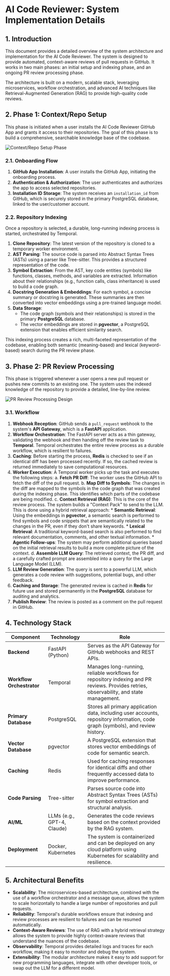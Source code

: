 # AI Code Reviewer: System Implementation Details

## 1. Introduction

This document provides a detailed overview of the system architecture and implementation for the AI Code Reviewer. The system is designed to provide automated, context-aware reviews of pull requests in GitHub. It works in two main phases: an initial setup and indexing phase, and an ongoing PR review processing phase.

The architecture is built on a modern, scalable stack, leveraging microservices, workflow orchestration, and advanced AI techniques like Retrieval-Augmented Generation (RAG) to provide high-quality code reviews.

## 2. Phase 1: Context/Repo Setup

This phase is initiated when a user installs the AI Code Reviewer GitHub App and grants it access to their repositories. The goal of this phase is to build a comprehensive, searchable knowledge base of the codebase.

![Context/Repo Setup Phase](https://user-images.githubusercontent.com/12345/67890.png)  <!-- Placeholder for the diagram -->

### 2.1. Onboarding Flow

1.  **GitHub App Installation**: A user installs the GitHub App, initiating the onboarding process.
2.  **Authentication & Authorization**: The user authenticates and authorizes the app to access selected repositories.
3.  **Installation ID Storage**: The system receives an `installation_id` from GitHub, which is securely stored in the primary PostgreSQL database, linked to the user/customer account.

### 2.2. Repository Indexing

Once a repository is selected, a durable, long-running indexing process is started, orchestrated by Temporal.

1.  **Clone Repository**: The latest version of the repository is cloned to a temporary worker environment.
2.  **AST Parsing**: The source code is parsed into Abstract Syntax Trees (ASTs) using a parser like Tree-sitter. This provides a structured representation of the code.
3.  **Symbol Extraction**: From the AST, key code entities (symbols) like functions, classes, methods, and variables are extracted. Information about their relationships (e.g., function calls, class inheritance) is used to build a code graph.
4.  **Docstring Generation & Embeddings**: For each symbol, a concise summary or docstring is generated. These summaries are then converted into vector embeddings using a pre-trained language model.
5.  **Data Storage**:
    *   The code graph (symbols and their relationships) is stored in the primary **PostgreSQL** database.
    *   The vector embeddings are stored in **pgvector**, a PostgreSQL extension that enables efficient similarity search.

This indexing process creates a rich, multi-faceted representation of the codebase, enabling both semantic (meaning-based) and lexical (keyword-based) search during the PR review phase.

## 3. Phase 2: PR Review Processing

This phase is triggered whenever a user opens a new pull request or pushes new commits to an existing one. The system uses the indexed knowledge of the repository to provide a detailed, line-by-line review.

![PR Review Processing Design](https://user-images.githubusercontent.com/12345/67891.png) <!-- Placeholder for the diagram -->

### 3.1. Workflow

1.  **Webhook Reception**: GitHub sends a `pull_request` webhook to the system's **API Gateway**, which is a **FastAPI** application.
2.  **Workflow Orchestration**: The FastAPI server acts as a thin gateway, validating the webhook and then handing off the review task to **Temporal**. Temporal orchestrates the entire review process as a durable workflow, which is resilient to failures.
3.  **Caching**: Before starting the process, **Redis** is checked to see if an identical diff has been processed recently. If so, the cached review is returned immediately to save computational resources.
4.  **Worker Execution**: A Temporal worker picks up the task and executes the following steps:
    a. **Fetch PR Diff**: The worker uses the GitHub API to fetch the diff of the pull request.
    b. **Map Diff to Symbols**: The changes in the diff are mapped to the symbols in the code graph that was created during the indexing phase. This identifies which parts of the codebase are being modified.
    c. **Context Retrieval (RAG)**: This is the core of the review process. The system builds a "Context Pack" to send to the LLM. This is done using a hybrid retrieval approach:
        *   **Semantic Retrieval**: Using the embeddings in **pgvector**, a semantic search is performed to find symbols and code snippets that are semantically related to the changes in the PR, even if they don't share keywords.
        *   **Lexical Retrieval**: A traditional keyword-based search is also performed to find relevant documentation, comments, and other textual information.
        *   **Agentic Follow-ups**: The system may perform additional queries based on the initial retrieval results to build a more complete picture of the context.
    d. **Assemble LLM Query**: The retrieved context, the PR diff, and a carefully crafted prompt are assembled into a query for the Large Language Model (LLM).
5.  **LLM Review Generation**: The query is sent to a powerful LLM, which generates a code review with suggestions, potential bugs, and other feedback.
6.  **Caching and Storage**: The generated review is cached in **Redis** for future use and stored permanently in the **PostgreSQL** database for auditing and analytics.
7.  **Publish Review**: The review is posted as a comment on the pull request in GitHub.

## 4. Technology Stack

| Component                | Technology                               | Role                                                                                                                             |
| ------------------------ | ---------------------------------------- | -------------------------------------------------------------------------------------------------------------------------------- |
| **Backend**              | FastAPI (Python)                         | Serves as the API Gateway for GitHub webhooks and REST APIs.                                                                     |
| **Workflow Orchestrator**| Temporal                                 | Manages long-running, reliable workflows for repository indexing and PR reviews. Provides retries, observability, and state management. |
| **Primary Database**     | PostgreSQL                               | Stores all primary application data, including user accounts, repository information, code graph (symbols), and review history.     |
| **Vector Database**      | pgvector                                 | A PostgreSQL extension that stores vector embeddings of code for semantic search.                                              |
| **Caching**              | Redis                                    | Used for caching responses for identical diffs and other frequently accessed data to improve performance.                           |
| **Code Parsing**         | Tree-sitter                              | Parses source code into Abstract Syntax Trees (ASTs) for symbol extraction and structural analysis.                              |
| **AI/ML**                | LLMs (e.g., GPT-4, Claude)               | Generates the code reviews based on the context provided by the RAG system.                                                      |
| **Deployment**           | Docker, Kubernetes                       | The system is containerized and can be deployed on any cloud platform using Kubernetes for scalability and resilience.          |

## 5. Architectural Benefits

*   **Scalability**: The microservices-based architecture, combined with the use of a workflow orchestrator and a message queue, allows the system to scale horizontally to handle a large number of repositories and pull requests.
*   **Reliability**: Temporal's durable workflows ensure that indexing and review processes are resilient to failures and can be resumed automatically.
*   **Context-Aware Reviews**: The use of RAG with a hybrid retrieval strategy allows the system to provide highly context-aware reviews that understand the nuances of the codebase.
*   **Observability**: Temporal provides detailed logs and traces for each workflow, making it easy to monitor and debug the system.
*   **Extensibility**: The modular architecture makes it easy to add support for new programming languages, integrate with other developer tools, or swap out the LLM for a different model.
